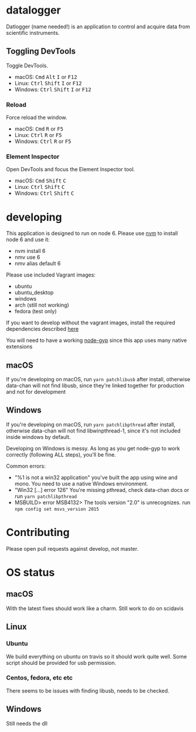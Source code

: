 # datalogger

Datlogger (name needed!) is an application to control and acquire data from scientific instruments.

## Toggling DevTools

Toggle DevTools.

- macOS: <kbd>Cmd</kbd> <kbd>Alt</kbd> <kbd>I</kbd> or <kbd>F12</kbd>
- Linux: <kbd>Ctrl</kbd> <kbd>Shift</kbd> <kbd>I</kbd> or <kbd>F12</kbd>
- Windows: <kbd>Ctrl</kbd> <kbd>Shift</kbd> <kbd>I</kbd> or <kbd>F12</kbd>

### Reload

Force reload the window.

- macOS: <kbd>Cmd</kbd> <kbd>R</kbd> or <kbd>F5</kbd>
- Linux: <kbd>Ctrl</kbd> <kbd>R</kbd> or <kbd>F5</kbd>
- Windows: <kbd>Ctrl</kbd> <kbd>R</kbd> or <kbd>F5</kbd>

### Element Inspector

Open DevTools and focus the Element Inspector tool.

- macOS: <kbd>Cmd</kbd> <kbd>Shift</kbd> <kbd>C</kbd>
- Linux: <kbd>Ctrl</kbd> <kbd>Shift</kbd> <kbd>C</kbd>
- Windows: <kbd>Ctrl</kbd> <kbd>Shift</kbd> <kbd>C</kbd>

# developing

This application is designed to run on node 6. Please use [nvm](https://github.com/creationix/nvm) to install node 6 and use it:

* nvm install 6
* nmv use 6
* nmv alias default 6

Please use included Vagrant images:
* ubuntu 
* ubuntu_desktop
* windows
* arch (still not working)
* fedora (test only)

If you want to develop without the vagrant images, install the required dependencies described [here](https://github.com/nodejs/node-gyp)

You will need to have a working [node-gyp](https://github.com/nodejs/node-gyp) since this app uses many native extensions

## macOS

If you're developing on macOS, run `yarn patchlibusb` after install, otherwise data-chan will not find libusb, since they're linked together for production and not for development

## Windows
If you're developing on macOS, run `yarn patchlibpthread` after install, otherwise data-chan will not find libwinpthread-1, since it's not included inside windows by default.

Developing on Windows is messy. As long as you get node-gyp to work correctly (following ALL steps), you'll be fine.

Common errors:

* "%1 is not a win32 application" you've built the app using wine and mono. You need to use a native Windows environment.
* "Win32 [...] error 126" You're missing pthread, check data-chan docs or run `yarn patchlibpthread`
* MSBUILD> error MSB4132> The tools version "2.0" is unrecognizes. run `npm config set msvs_version 2015`


# Contributing

Please open pull requests against develop, not master. 

# OS status

## macOS

With the latest fixes should work like a charm. Still work to do on scidavis

## Linux

### Ubuntu

We build everything on ubuntu on travis so it should work quite well. Some script should be provided for usb permission.

### Centos, fedora, etc etc

There seems to be issues with finding libusb, needs to be checked.

## Windows

Still needs the dll
